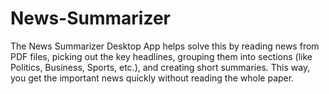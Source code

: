 # News-Summarizer
The News Summarizer Desktop App helps solve this by reading news from PDF files, picking out the key headlines, grouping them into sections (like Politics, Business, Sports, etc.), and creating short summaries. This way, you get the important news quickly without reading the whole paper.
